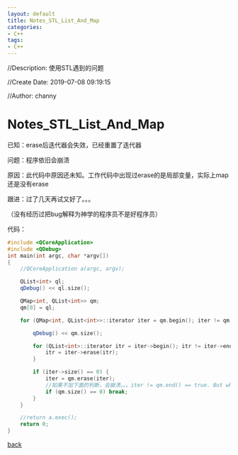```yaml
---
layout: default
title: Notes_STL_List_And_Map
categories:
- C++
tags:
- C++
---
```

//Description: 使用STL遇到的问题

//Create Date: 2019-07-08 09:19:15

//Author: channy

# Notes_STL_List_And_Map

已知：erase后迭代器会失效，已经重置了迭代器

问题：程序依旧会崩溃

原因：此代码中原因还未知。工作代码中出现过erase的是局部变量，实际上map还是没有erase

跟进：过了几天再试又好了。。。

（没有经历过把bug解释为神学的程序员不是好程序员）

代码：
```c++
#include <QCoreApplication>
#include <QDebug>
int main(int argc, char *argv[])
{
    //QCoreApplication a(argc, argv);

    QList<int> ql;
    qDebug() << ql.size();

    QMap<int, QList<int>> qm;
    qm[0] = ql;

    for (QMap<int, QList<int>>::iterator iter = qm.begin(); iter != qm.end(); iter++) {

        qDebug() << qm.size();

        for (QList<int>::iterator itr = iter->begin(); itr != iter->end(); itr++) {
            itr = iter->erase(itr);
        }

        if (iter->size() == 0) {
            iter = qm.erase(iter);
            //如果不加下面的判断，会崩溃。。。iter != qm.end() == true. But why???
			if (qm.size() == 0) break;
        }
    }

    //return a.exec();
    return 0;
}
```

[back](./)

